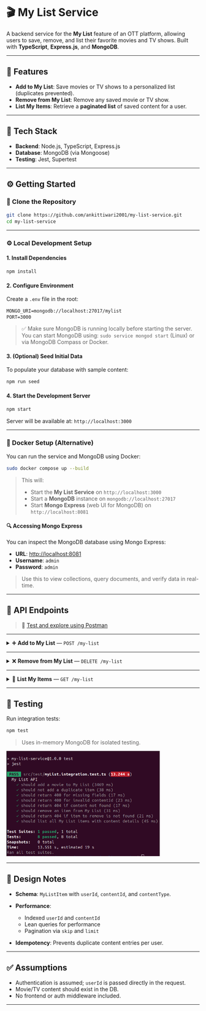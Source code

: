 
# 🎬 My List Service

A backend service for the **My List** feature of an OTT platform, allowing users to save, remove, and list their favorite movies and TV shows. Built with **TypeScript**, **Express.js**, and **MongoDB**.

---

## 🌟 Features

* **Add to My List**: Save movies or TV shows to a personalized list (duplicates prevented).
* **Remove from My List**: Remove any saved movie or TV show.
* **List My Items**: Retrieve a **paginated list** of saved content for a user.

---

## 🧰 Tech Stack

* **Backend**: Node.js, TypeScript, Express.js
* **Database**: MongoDB (via Mongoose)
* **Testing**: Jest, Supertest

---

## ⚙️ Getting Started

### 🔗 Clone the Repository

```bash
git clone https://github.com/ankittiwari2001/my-list-service.git
cd my-list-service
```

---

### ⚙️ Local Development Setup

#### 1. Install Dependencies

```bash
npm install
```

#### 2. Configure Environment

Create a `.env` file in the root:

```env
MONGO_URI=mongodb://localhost:27017/mylist
PORT=3000
```

> ✅ Make sure MongoDB is running locally before starting the server.
> You can start MongoDB using: `sudo service mongod start` (Linux) or via MongoDB Compass or Docker.

#### 3. (Optional) Seed Initial Data

To populate your database with sample content:

```bash
npm run seed
```

#### 4. Start the Development Server

```bash
npm start
```

Server will be available at: `http://localhost:3000`

---

### 🐳 Docker Setup (Alternative)

You can run the service and MongoDB using Docker:

```bash
sudo docker compose up --build
```

> This will:
>
> * Start the **My List Service** on `http://localhost:3000`
> * Start a **MongoDB** instance on `mongodb://localhost:27017`
> * Start **Mongo Express** (web UI for MongoDB) on `http://localhost:8081`

#### 🔍 Accessing Mongo Express

You can inspect the MongoDB database using Mongo Express:

* **URL**: [http://localhost:8081](http://localhost:8081)
* **Username**: `admin`
* **Password**: `admin`

> Use this to view collections, query documents, and verify data in real-time.



---

## 📮 API Endpoints

> 🧪 [Test and explore using Postman](https://planetary-spaceship-400818.postman.co/workspace/My-Workspace~9e1f99bd-1459-4606-845e-90fb9beac374/collection/23805380-912f0ac0-e490-48e4-8335-362e9c2dd5e0?action=share&creator=23805380)

---

<details>
<summary>➕ <strong>Add to My List</strong> — <code>POST /my-list</code></summary>

**Request Body:**

```json
{
  "userId": "<userId>",
  "contentId": "<contentId>",
  "contentType": "movie" // or "tvshow"
}
```

**Sample Responses:**

<img src="Test_result/Add_to_list_success.png" width="400"/>
<img src="Test_result/add_to_list_tvShow.png" width="400"/>
<img src="Test_result/Duplicate_item_status.png" width="400"/>

</details>

---

<details>
<summary>❌ <strong>Remove from My List</strong> — <code>DELETE /my-list</code></summary>

**Request Body:**

```json
{
  "userId": "<userId>",
  "contentId": "<contentId>"
}
```

**Sample Responses:**

<img src="Test_result/remove_from_list_test_200.png" width="400"/>
<img src="Test_result/trying_to_remove_deleted_item_again.png" width="400"/>

</details>

---

<details>
<summary>📃 <strong>List My Items</strong> — <code>GET /my-list</code></summary>

**Query Parameters:**

* `userId`: Required
* `page`: Page number (default: 1)
* `limit`: Items per page (default: 10)

**Example:**

```
GET /my-list?userId=6655f5be23b0d1a0e3cfa567&page=1&limit=10
```

**Sample Response:**

<img src="Test_result/my-list-with-custom-pagination.png" width="400"/>

</details>

---

## 🧪 Testing

Run integration tests:

```bash
npm test
```

> Uses in-memory MongoDB for isolated testing.

<img src="Test_result/jest-tests.png" width="400"/>

---

## 📐 Design Notes

* **Schema**: `MyListItem` with `userId`, `contentId`, and `contentType`.
* **Performance**:

  * Indexed `userId` and `contentId`
  * Lean queries for performance
  * Pagination via `skip` and `limit`
* **Idempotency**: Prevents duplicate content entries per user.

---

## ✅ Assumptions

* Authentication is assumed; `userId` is passed directly in the request.
* Movie/TV content should exist in the DB.
* No frontend or auth middleware included.

---

